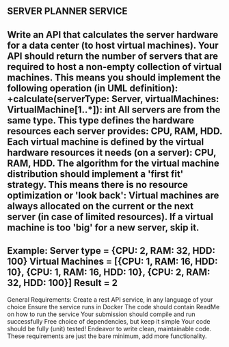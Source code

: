 SERVER PLANNER SERVICE                                                        
------------------------------------------------------------------------------                                                         
Write an API that calculates the server hardware for a data center (to host virtual machines).
Your API should return the number of servers that are required to host a non-empty collection of virtual machines.
This means you should implement the following operation (in UML definition):
+calculate(serverType: Server, virtualMachines: VirtualMachine[1..*]): int
All servers are from the same type. This type defines the hardware resources each server provides: CPU, RAM, HDD.
Each virtual machine is defined by the virtual hardware resources it needs (on a server): CPU, RAM, HDD.
The algorithm for the virtual machine distribution should implement a 'first fit' strategy.
This means there is no resource optimization or 'look back': Virtual machines are always allocated on the current or the next server (in case of limited resources).
If a virtual machine is too 'big' for a new server, skip it.
------------------------------------------------------------------------------
Example:
Server type = {CPU: 2, RAM: 32, HDD: 100}
Virtual Machines = [{CPU: 1, RAM: 16, HDD: 10}, {CPU: 1, RAM: 16, HDD: 10}, {CPU: 2, RAM: 32, HDD: 100}]
Result = 2
------------------------------------------------------------------------------
General Requirements:
Create a rest API service, in any language of your choice
Ensure the service runs in Docker
The code should contain ReadMe on how to run the service
Your submission should compile and run successfully
Free choice of dependencies, but keep it simple
Your code should be fully (unit) tested!
Endeavor to write clean, maintainable code.
These requirements are just the bare minimum, add more functionality.